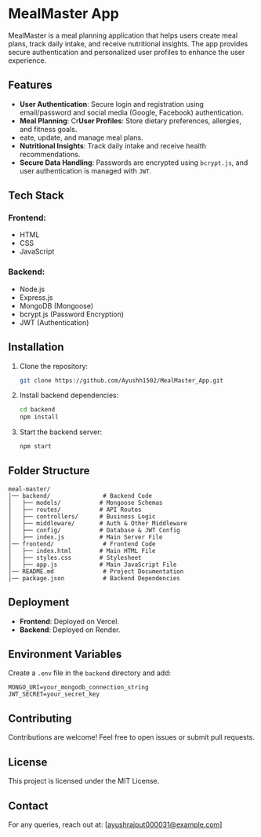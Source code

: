 # MealMaster App

MealMaster is a meal planning application that helps users create meal plans, track daily intake, and receive nutritional insights. The app provides secure authentication and personalized user profiles to enhance the user experience.

## Features

- **User Authentication**: Secure login and registration using email/password and social media (Google, Facebook) authentication.
- **Meal Planning**: Cr**User Profiles**: Store dietary preferences, allergies, and fitness goals.
- eate, update, and manage meal plans.
- **Nutritional Insights**: Track daily intake and receive health recommendations.
- **Secure Data Handling**: Passwords are encrypted using `bcrypt.js`, and user authentication is managed with `JWT`.

## Tech Stack

### Frontend:

- HTML
- CSS
- JavaScript

### Backend:

- Node.js
- Express.js
- MongoDB (Mongoose)
- bcrypt.js (Password Encryption)
- JWT (Authentication)

## Installation

1. Clone the repository:
   ```sh
   git clone https://github.com/Ayushh1502/MealMaster_App.git
   ```
2. Install backend dependencies:
   ```sh
   cd backend
   npm install
   ```
3. Start the backend server:
   ```sh
   npm start
   ```

## Folder Structure

```
meal-master/
│── backend/               # Backend Code
│   ├── models/           # Mongoose Schemas
│   ├── routes/           # API Routes
│   ├── controllers/      # Business Logic
│   ├── middleware/       # Auth & Other Middleware
│   ├── config/           # Database & JWT Config
│   ├── index.js          # Main Server File
│── frontend/              # Frontend Code
│   ├── index.html        # Main HTML File
│   ├── styles.css        # Stylesheet
│   ├── app.js            # Main JavaScript File
│── README.md              # Project Documentation
│── package.json           # Backend Dependencies
```

## Deployment

- **Frontend**: Deployed on Vercel.
- **Backend**: Deployed on Render.

## Environment Variables

Create a `.env` file in the `backend` directory and add:

```
MONGO_URI=your_mongodb_connection_string
JWT_SECRET=your_secret_key
```

## Contributing

Contributions are welcome! Feel free to open issues or submit pull requests.

## License

This project is licensed under the MIT License.

## Contact

For any queries, reach out at: [[ayushrajput000031@example.com](mailto\:ayushrajput@example.com)]

